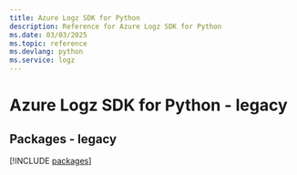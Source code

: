```yaml
---
title: Azure Logz SDK for Python
description: Reference for Azure Logz SDK for Python
ms.date: 03/03/2025
ms.topic: reference
ms.devlang: python
ms.service: logz
---
```

# Azure Logz SDK for Python - legacy
## Packages - legacy
[!INCLUDE [packages](logz-index.md)]